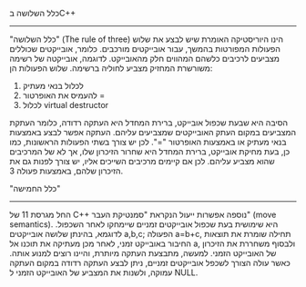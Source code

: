 כלל השלושה בC++
___
"כלל השלושה" (The rule of three) הינו היוריסטיקה האומרת שיש לבצע את שלוש הפעולות המפורטות בהמשך, עבור אובייקטים מורכבים.
כלומר, אובייקטים שכוללים מצביעים לרכיבים כלשהם המהווים חלק מהאובייקט. לדוגמה, אובייקטה של רשימה משורשרת המחזיק מצביע
לחוליה ברשימה. שלוש הפעולות הן:

1. לכלול בנאי מעתיק
2. להעמיס את האופרטור =
3. לכלול virtual destructor

הסיבה היא שבעת שכפול אובייקט, ברירת המחדל היא העתקה רדודה, כלומר העתקת המצביעים במקום העתק האובייקטים שמצביעים עליהם.
העתקה אפשר לבצע באמצעות בנאי מעתיק או באמצעות האופרטור "=". לכן יש צורך בשתי הפעולות הראשונות, כמו כן, בעת מחיקת
אובייקט, ברירת המחדל היא שחרור הזיכרון שלו, אך לא של המרכיבים שהוא מצביע עליהם. לכן אם קיימים מרכיבים השייכים אליו, יש
צורך לפנות גם את הזיכרון שלהם, באמצעות פעולה 3.

"כלל החמישה"
____
החל מגרסת 11 של C++ נוספה אפשרות ייעול הנקראת "סמנטיקת העבר" (move semantics).
היא שימושית בעת שכפול אובייקטים זמניים שיימחקו לאחר השכפול. לדוגמא, בהינתן שלושה אובייקטים a,b,c; הפעולה a=b+c, תחילה
שומרת את תוצאות החיבור באובייקט זמני, לאחר מכן מעתיקה את תוכנו אל a, ולבסוף משחררת את הזיכרון של האובייקט הזמני. למעשה,
מתבצעת העתקה מיותרת, והיינו רוצים למנוע אותה. כאשר עולה הצורך לשכפל אובייקטים זמניים, ניתן לבצע העתקה רדודה במקום העתקה
עמוקה, ולשנות את המצביע של האובייקט הזמני ל NULL.